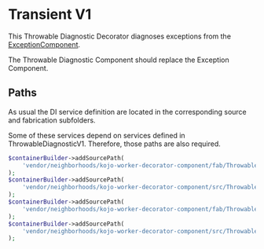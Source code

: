 # Transient V1
This Throwable Diagnostic Decorator diagnoses exceptions from the [ExceptionComponent](https://github.com/neighborhoods/ExceptionComponent).

The Throwable Diagnostic Component should replace the Exception Component.

## Paths
As usual the DI service definition are located in the corresponding source and fabrication subfolders.

Some of these services depend on services defined in ThrowableDiagnosticV1. Therefore, those paths are also required.
```php
$containerBuilder->addSourcePath(
    'vendor/neighborhoods/kojo-worker-decorator-component/fab/ThrowableDiagnosticV1'
);
$containerBuilder->addSourcePath(
    'vendor/neighborhoods/kojo-worker-decorator-component/src/ThrowableDiagnosticV1'
);
$containerBuilder->addSourcePath(
    'vendor/neighborhoods/kojo-worker-decorator-component/fab/ThrowableDiagnosticV1Decorators/TransientV1'
);
$containerBuilder->addSourcePath(
    'vendor/neighborhoods/kojo-worker-decorator-component/src/ThrowableDiagnosticV1Decorators/TransientV1'
);
```
